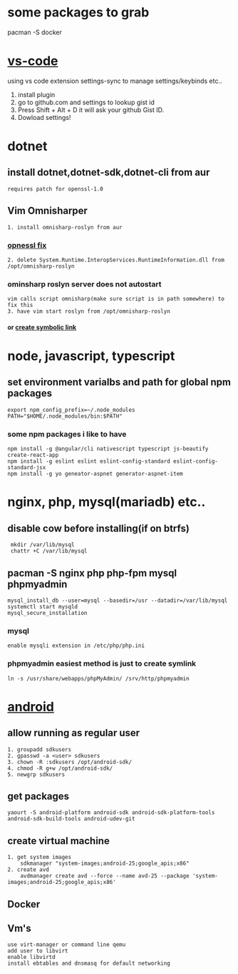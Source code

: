 # some packages to grab
  pacman -S docker 
# [vs-code](https://marketplace.visualstudio.com/items?itemName=Shan.code-settings-sync)
   using vs code extension settings-sync to manage settings/keybinds etc..
1. install plugin
2. go to github.com and settings to lookup gist id
3. Press Shift + Alt + D it will ask your github Gist ID.
4. Dowload settings!

# dotnet
## install dotnet,dotnet-sdk,dotnet-cli from aur
    requires patch for openssl-1.0
## Vim Omnisharper
    1. install omnisharp-roslyn from aur
### [opnessl fix](https://github.com/OmniSharp/omnisharp-roslyn/issues/600)
    2. delete System.Runtime.InteropServices.RuntimeInformation.dll from /opt/omnisharp-roslyn
### ominsharp roslyn server does not autostart
    vim calls script omnisharp(make sure script is in path somewhere) to fix this
    3. have vim start roslyn from /opt/omnisharp-roslyn
#### or [create symbolic link](https://github.com/OmniSharp/omnisharp-vim/issues/306)

# node, javascript, typescript
## set environment varialbs and path for global npm packages
    export npm_config_prefix=~/.node_modules
    PATH="$HOME/.node_modules/bin:$PATH"

### some npm packages i like to have
    npm install -g @angular/cli nativescript typescript js-beautify create-react-app 
    npm install -g eslint eslint eslint-config-standard eslint-config-standard-jsx
    npm install -g yo geneator-aspnet generator-aspnet-item

# nginx, php, mysql(mariadb) etc..
## disable cow before installing(if on btrfs)
     mkdir /var/lib/mysql
     chattr +C /var/lib/mysql
##  pacman -S nginx php php-fpm mysql phpmyadmin
    mysql_install_db --user=mysql --basedir=/usr --datadir=/var/lib/mysql
    systemctl start mysqld
    mysql_secure_installation
### mysql
    enable mysqli extension in /etc/php/php.ini
### phpmyadmin easiest method is just to create symlink
    ln -s /usr/share/webapps/phpMyAdmin/ /srv/http/phpmyadmin

# [android](https://wiki.archlinux.org/index.php/android#Android_development)
## allow running as regular user
    1. groupadd sdkusers
    2. gpasswd -a <user> sdkusers
    3. chown -R :sdkusers /opt/android-sdk/
    4. chmod -R g+w /opt/android-sdk/
    5. newgrp sdkusers
## get packages
    yaourt -S android-platform android-sdk android-sdk-platform-tools android-sdk-build-tools android-udev-git
## create virtual machine
    1. get system images
        sdkmanager "system-images;android-25;google_apis;x86"
    2. create avd
        avdmanager create avd --force --name avd-25 --package 'system-images;android-25;google_apis;x86'
## Docker

## Vm's
    use virt-manager or command line qemu
    add user to libvirt 
    enable libvirtd
    install ebtables and dnsmasq for default networking
